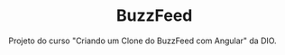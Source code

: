 <h1 align="center">
  BuzzFeed
</h1>
Projeto do curso "Criando um Clone do BuzzFeed com Angular" da DIO.

